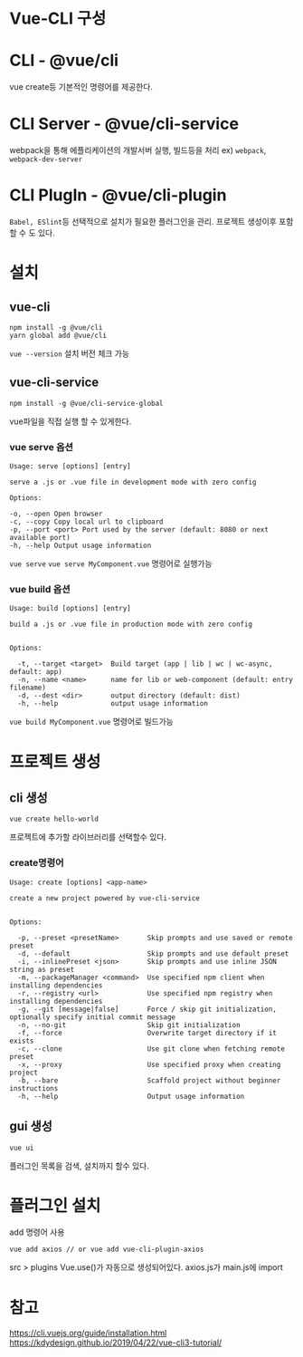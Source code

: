 # Vue-CLI 구성

# CLI - @vue/cli

vue create등 기본적인 명령어를 제공한다.

# CLI Server - @vue/cli-service

webpack을 통해 에플리케이션의 개발서버 실행, 빌드등을 처리
ex) `webpack`, `webpack-dev-server`

# CLI PlugIn - @vue/cli-plugin

`Babel, ESlint`등 선택적으로 설치가 필요한 플러그인을 관리. 프로젝트 생성이후 포함 할 수 도 있다.

# 설치

## vue-cli

```
npm install -g @vue/cli
yarn global add @vue/cli
```

`vue --version` 설치 버전 체크 가능

## vue-cli-service

```
npm install -g @vue/cli-service-global
```

vue파일을 직접 실행 할 수 있게한다.

### vue serve 옵션

```
Usage: serve [options] [entry]

serve a .js or .vue file in development mode with zero config

Options:

-o, --open Open browser
-c, --copy Copy local url to clipboard
-p, --port <port> Port used by the server (default: 8080 or next available port)
-h, --help Output usage information

```

`vue serve` `vue serve MyComponent.vue` 명령어로 실행가능

### vue build 옵션

```
Usage: build [options] [entry]

build a .js or .vue file in production mode with zero config


Options:

  -t, --target <target>  Build target (app | lib | wc | wc-async, default: app)
  -n, --name <name>      name for lib or web-component (default: entry filename)
  -d, --dest <dir>       output directory (default: dist)
  -h, --help             output usage information
```

`vue build MyComponent.vue` 명령어로 빌드가능

# 프로젝트 생성

## cli 생성

```
vue create hello-world
```

프로젝트에 추가할 라이브러리를 선택할수 있다.

### create명령어

```
Usage: create [options] <app-name>

create a new project powered by vue-cli-service


Options:

  -p, --preset <presetName>       Skip prompts and use saved or remote preset
  -d, --default                   Skip prompts and use default preset
  -i, --inlinePreset <json>       Skip prompts and use inline JSON string as preset
  -m, --packageManager <command>  Use specified npm client when installing dependencies
  -r, --registry <url>            Use specified npm registry when installing dependencies
  -g, --git [message|false]       Force / skip git initialization, optionally specify initial commit message
  -n, --no-git                    Skip git initialization
  -f, --force                     Overwrite target directory if it exists
  -c, --clone                     Use git clone when fetching remote preset
  -x, --proxy                     Use specified proxy when creating project
  -b, --bare                      Scaffold project without beginner instructions
  -h, --help                      Output usage information
```

## gui 생성

```
vue ui
```

플러그인 목록을 검색, 설치까지 할수 있다.

# 플러그인 설치

add 명령어 사용

```
vue add axios // or vue add vue-cli-plugin-axios
```

src > plugins Vue.use()가 자동으로 생성되어있다.
axios.js가 main.js에 import

# 참고

https://cli.vuejs.org/guide/installation.html
https://kdydesign.github.io/2019/04/22/vue-cli3-tutorial/

```

```

